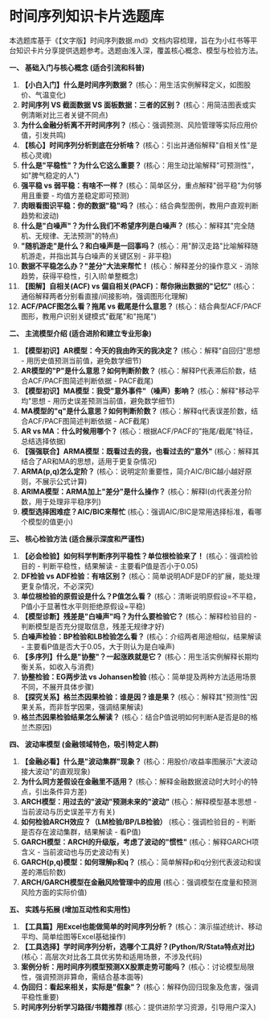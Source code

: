 # 时间序列知识卡片选题库

本选题库基于《【文字版】时间序列数据.md》文档内容梳理，旨在为小红书等平台知识卡片分享提供选题参考。选题由浅入深，覆盖核心概念、模型与检验方法。

**一、 基础入门与核心概念 (适合引流和科普)**

1.  **【小白入门】什么是时间序列数据？** (核心：用生活实例解释定义，如图股价、气温变化)
2.  **时间序列 VS 截面数据 VS 面板数据：三者的区别？** (核心：用简洁图表或实例清晰对比三者关键不同点)
3.  **为什么金融分析离不开时间序列？** (核心：强调预测、风险管理等实际应用价值，引发共鸣)
4.  **【核心】时间序列分析到底在分析啥？** (核心：引出并通俗解释"自相关性"是核心灵魂)
5.  **什么是"平稳性"？为什么它这么重要？** (核心：用生动比喻解释"可预测性"，如"脾气稳定的人")
6.  **强平稳 vs 弱平稳：有啥不一样？** (核心：简单区分，重点解释"弱平稳"为何够用且重要 - 均值方差稳定即可预测)
7.  **肉眼看图识平稳：你的数据"稳"吗？** (核心：结合典型图例，教用户直观判断趋势和波动)
8.  **什么是"白噪声"？为什么我们不希望序列是白噪声？** (核心：解释其"完全随机、无规律、无法预测"的特点)
9.  **"随机游走"是什么？和白噪声是一回事吗？** (核心：用"醉汉走路"比喻解释随机游走，并指出其与白噪声的关键区别 - 非平稳)
10. **数据不平稳怎么办？"差分"大法来帮忙！** (核心：解释差分的操作意义 - 消除趋势，获得平稳性，引入I阶单整概念)
11. **【图解】自相关(ACF) vs 偏自相关(PACF)：帮你揪出数据的"记忆"** (核心：通俗解释两者分别看直接/间接影响，强调图形化理解)
12. **ACF/PACF图怎么看？拖尾 vs 截尾是什么意思？** (核心：结合典型ACF/PACF图形，教用户识别关键模式"截尾"和"拖尾")

**二、 主流模型介绍 (适合进阶和建立专业形象)**

1.  **【模型初识】AR模型：今天的我由昨天的我决定？** (核心：解释"自回归"思想 - 用历史值预测当前值，避免数学细节)
2.  **AR模型的"P"是什么意思？如何判断阶数？** (核心：解释P代表滞后阶数，结合ACF/PACF图简述判断依据 - PACF截尾)
3.  **【模型初识】MA模型：我受"意外事件"（噪声）影响？** (核心：解释"移动平均"思想 - 用历史误差预测当前值，避免数学细节)
4.  **MA模型的"q"是什么意思？如何判断阶数？** (核心：解释q代表误差阶数，结合ACF/PACF图简述判断依据 - ACF截尾)
5.  **AR vs MA：什么时候用哪个？** (核心：根据ACF/PACF的"拖尾/截尾"特征，总结选择依据)
6.  **【强强联合】ARMA模型：既看过去的我，也看过去的"意外"** (核心：解释其结合了AR和MA的思想，适用于更复杂情况)
7.  **ARMA(p,q)怎么定阶？** (核心：说明定阶重要性，简介AIC/BIC越小越好原则，不展示公式计算)
8.  **ARIMA模型：ARMA加上"差分"是什么操作？** (核心：解释I(d)代表差分阶数，用于处理非平稳序列)
9.  **模型选择困难症？AIC/BIC来帮忙** (核心：强调AIC/BIC是常用选择标准，看哪个模型的值更小)

**三、 核心检验方法 (适合展示深度和严谨性)**

1.  **【必会检验】如何科学判断序列平稳性？单位根检验来了！** (核心：强调检验目的 - 判断平稳性，结果解读 - 主要看P值是否小于0.05)
2.  **DF检验 vs ADF检验：有啥区别？** (核心：简单说明ADF是DF的扩展，能处理更复杂情况，不必深究)
3.  **单位根检验的原假设是什么？P值怎么看？** (核心：清晰说明原假设=不平稳，P值小于显著性水平则拒绝原假设=平稳)
4.  **【模型诊断】残差是"白噪声"吗？为什么要检验它？** (核心：解释检验目的 - 判断模型是否充分提取信息，残差无规律才好)
5.  **白噪声检验：BP检验和LB检验怎么看？** (核心：介绍两者用途相似，结果解读 - 主要看P值是否大于0.05，大于则认为是白噪声)
6.  **【多序列】什么是"协整"？一起涨跌就是它？** (核心：用生活实例解释长期均衡关系，如收入与消费)
7.  **协整检验：EG两步法 vs Johansen检验** (核心：简单提及两种方法适用场景不同，不展开具体步骤)
8.  **【探究关系】格兰杰因果检验：谁是因？谁是果？** (核心：解释其"预测性"因果关系，而非哲学因果，强调结果解读)
9.  **格兰杰因果检验结果怎么解读？** (核心：结合P值说明如何判断A是否是B的格兰杰原因)

**四、 波动率模型 (金融领域特色，吸引特定人群)**

1.  **【金融必看】什么是"波动集群"现象？** (核心：用股价/收益率图展示"大波动接大波动"的直观现象)
2.  **为什么同方差假设在金融里不适用？** (核心：解释金融数据波动时大时小的特点，引出条件异方差)
3.  **ARCH模型：用过去的"波动"预测未来的"波动"** (核心：解释模型基本思想 - 当前波动与历史误差平方有关)
4.  **如何检验ARCH效应？（LM检验/BP/LB检验）** (核心：强调检验目的 - 判断是否存在波动集群，结果解读 - 看P值)
5.  **GARCH模型：ARCH的升级版，考虑了波动的"惯性"** (核心：解释GARCH项含义 - 当前波动也与历史波动有关)
6.  **GARCH(p,q)模型：如何理解p和q？** (核心：简单解释p和q分别代表波动和误差的滞后阶数)
7.  **ARCH/GARCH模型在金融风险管理中的应用** (核心：强调模型在度量和预测风险方面的实际价值)

**五、 实践与拓展 (增加互动性和实用性)**

1.  **【工具篇】用Excel也能做简单的时间序列分析？** (核心：演示描述统计、移动平均、简单绘图等Excel基础操作)
2.  **【工具选择】学时间序列分析，选哪个工具好？(Python/R/Stata特点对比)** (核心：高层次对比各工具优劣势和适用场景，不涉及代码)
3.  **案例分析：用时间序列模型预测XX股票走势可能吗？** (核心：讨论模型局限性，强调预测非算命，需结合基本面等)
4.  **伪回归：看起来相关，实际是"假象"？** (核心：解释伪回归现象及危害，强调平稳性重要)
5.  **时间序列分析学习路径/书籍推荐** (核心：提供进阶学习资源，引导用户深入) 